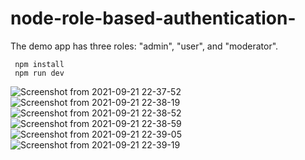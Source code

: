 # node-role-based-authentication-
The demo app has three roles: "admin", "user", and "moderator".
```
 npm install
 npm run dev
```
![Screenshot from 2021-09-21 22-37-52](https://user-images.githubusercontent.com/49555360/134216534-78301a6f-8ca3-4759-a578-b9d9cba03597.png)
![Screenshot from 2021-09-21 22-38-19](https://user-images.githubusercontent.com/49555360/134216542-d1d13b06-8db8-45f3-92bb-4e69264335a9.png)
![Screenshot from 2021-09-21 22-38-52](https://user-images.githubusercontent.com/49555360/134216546-e3133f8c-e379-4dfe-9e08-61cc3875f0e6.png)
![Screenshot from 2021-09-21 22-38-59](https://user-images.githubusercontent.com/49555360/134216554-a6a7b888-5681-4c78-83e1-a7ce12ee29f6.png)
![Screenshot from 2021-09-21 22-39-05](https://user-images.githubusercontent.com/49555360/134216558-66bcf60f-139c-4983-bfdf-6d685da76b9f.png)
![Screenshot from 2021-09-21 22-39-19](https://user-images.githubusercontent.com/49555360/134216568-6621fa76-8367-4a61-bc6d-2902c28daa7c.png)

